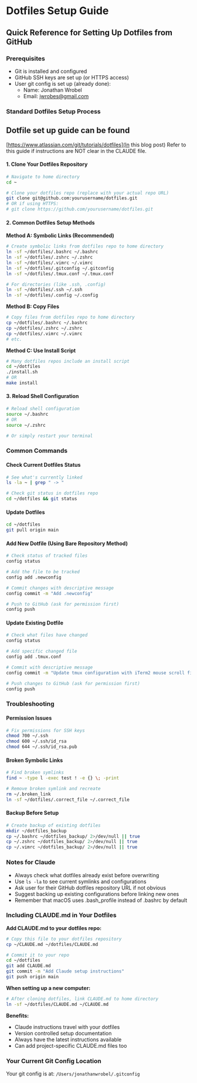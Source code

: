 # Dotfiles Setup Guide

## Quick Reference for Setting Up Dotfiles from GitHub

### Prerequisites
- Git is installed and configured
- GitHub SSH keys are set up (or HTTPS access)
- User git config is set up (already done):
  - Name: Jonathan Wrobel
  - Email: jwrobes@gmail.com

### Standard Dotfiles Setup Process

## Dotfile set up guide can be found 
[https://www.atlassian.com/git/tutorials/dotfiles](In this blog post)
Refer to this guide if instructions are NOT clear in the CLAUDE file.


#### 1. Clone Your Dotfiles Repository
```bash
# Navigate to home directory
cd ~

# Clone your dotfiles repo (replace with your actual repo URL)
git clone git@github.com:yourusername/dotfiles.git
# OR if using HTTPS:
# git clone https://github.com/yourusername/dotfiles.git
```

#### 2. Common Dotfiles Setup Methods

**Method A: Symbolic Links (Recommended)**
```bash
# Create symbolic links from dotfiles repo to home directory
ln -sf ~/dotfiles/.bashrc ~/.bashrc
ln -sf ~/dotfiles/.zshrc ~/.zshrc
ln -sf ~/dotfiles/.vimrc ~/.vimrc
ln -sf ~/dotfiles/.gitconfig ~/.gitconfig
ln -sf ~/dotfiles/.tmux.conf ~/.tmux.conf

# For directories (like .ssh, .config)
ln -sf ~/dotfiles/.ssh ~/.ssh
ln -sf ~/dotfiles/.config ~/.config
```

**Method B: Copy Files**
```bash
# Copy files from dotfiles repo to home directory
cp ~/dotfiles/.bashrc ~/.bashrc
cp ~/dotfiles/.zshrc ~/.zshrc
cp ~/dotfiles/.vimrc ~/.vimrc
# etc.
```

**Method C: Use Install Script**
```bash
# Many dotfiles repos include an install script
cd ~/dotfiles
./install.sh
# OR
make install
```

#### 3. Reload Shell Configuration
```bash
# Reload shell configuration
source ~/.bashrc
# OR
source ~/.zshrc

# Or simply restart your terminal
```

### Common Commands

#### Check Current Dotfiles Status
```bash
# See what's currently linked
ls -la ~ | grep " -> "

# Check git status in dotfiles repo
cd ~/dotfiles && git status
```

#### Update Dotfiles
```bash
cd ~/dotfiles
git pull origin main
```

#### Add New Dotfile (Using Bare Repository Method)
```bash
# Check status of tracked files
config status

# Add the file to be tracked
config add .newconfig

# Commit changes with descriptive message
config commit -m "Add .newconfig"

# Push to GitHub (ask for permission first)
config push
```

#### Update Existing Dotfile
```bash
# Check what files have changed
config status

# Add specific changed file
config add .tmux.conf

# Commit with descriptive message
config commit -m "Update tmux configuration with iTerm2 mouse scroll fix"

# Push changes to GitHub (ask for permission first)  
config push
```

### Troubleshooting

#### Permission Issues
```bash
# Fix permissions for SSH keys
chmod 700 ~/.ssh
chmod 600 ~/.ssh/id_rsa
chmod 644 ~/.ssh/id_rsa.pub
```

#### Broken Symbolic Links
```bash
# Find broken symlinks
find ~ -type l -exec test ! -e {} \; -print

# Remove broken symlink and recreate
rm ~/.broken_link
ln -sf ~/dotfiles/.correct_file ~/.correct_file
```

#### Backup Before Setup
```bash
# Create backup of existing dotfiles
mkdir ~/dotfiles_backup
cp ~/.bashrc ~/dotfiles_backup/ 2>/dev/null || true
cp ~/.zshrc ~/dotfiles_backup/ 2>/dev/null || true
cp ~/.vimrc ~/dotfiles_backup/ 2>/dev/null || true
```

### Notes for Claude
- Always check what dotfiles already exist before overwriting
- Use `ls -la` to see current symlinks and configurations
- Ask user for their GitHub dotfiles repository URL if not obvious
- Suggest backing up existing configurations before linking new ones
- Remember that macOS uses .bash_profile instead of .bashrc by default

### Including CLAUDE.md in Your Dotfiles

**Add CLAUDE.md to your dotfiles repo:**
```bash
# Copy this file to your dotfiles repository
cp ~/CLAUDE.md ~/dotfiles/CLAUDE.md

# Commit it to your repo
cd ~/dotfiles
git add CLAUDE.md
git commit -m "Add Claude setup instructions"
git push origin main
```

**When setting up a new computer:**
```bash
# After cloning dotfiles, link CLAUDE.md to home directory
ln -sf ~/dotfiles/CLAUDE.md ~/CLAUDE.md
```

**Benefits:**
- Claude instructions travel with your dotfiles
- Version controlled setup documentation
- Always have the latest instructions available
- Can add project-specific CLAUDE.md files too

### Your Current Git Config Location
Your git config is at: `/Users/jonathanwrobel/.gitconfig`
